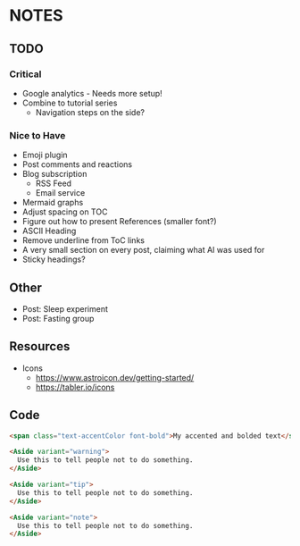 # NOTES

## TODO

### Critical

- Google analytics - Needs more setup!
- Combine to tutorial series
  - Navigation steps on the side?

### Nice to Have

- Emoji plugin
- Post comments and reactions
- Blog subscription
  - RSS Feed
  - Email service
- Mermaid graphs
- Adjust spacing on TOC
- Figure out how to present References (smaller font?)
- ASCII Heading
- Remove underline from ToC links
- A very small section on every post, claiming what AI was used for
- Sticky headings?

## Other

- Post: Sleep experiment
- Post: Fasting group

## Resources

- Icons
  - <https://www.astroicon.dev/getting-started/>
  - <https://tabler.io/icons>

## Code

```html
<span class="text-accentColor font-bold">My accented and bolded text</span>

<Aside variant="warning">
  Use this to tell people not to do something.
</Aside>

<Aside variant="tip">
  Use this to tell people not to do something.
</Aside>

<Aside variant="note">
  Use this to tell people not to do something.
</Aside>
```
